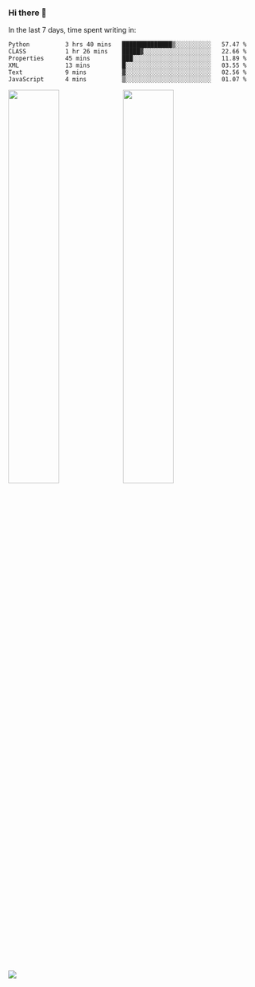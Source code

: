 ### Hi there 👋

In the last 7 days, time spent writing in:

<!--START_SECTION:waka-->

```text
Python          3 hrs 40 mins   ██████████████▒░░░░░░░░░░   57.47 %
CLASS           1 hr 26 mins    █████▓░░░░░░░░░░░░░░░░░░░   22.66 %
Properties      45 mins         ███░░░░░░░░░░░░░░░░░░░░░░   11.89 %
XML             13 mins         █░░░░░░░░░░░░░░░░░░░░░░░░   03.55 %
Text            9 mins          ▓░░░░░░░░░░░░░░░░░░░░░░░░   02.56 %
JavaScript      4 mins          ▒░░░░░░░░░░░░░░░░░░░░░░░░   01.07 %
```

<!--END_SECTION:waka-->

<img src="https://wakatime.com/share/@jimtje/5d0c92de-08f8-4a72-8f2f-6a9693d1e318.svg" width=45% height=45%> <img src="https://wakatime.com/share/@jimtje/501498ae-bda5-4da7-a89d-b40bcdd5556d.svg" width=45% height=45%>

![](https://hit.yhype.me/github/profile?user_id=43537315)
